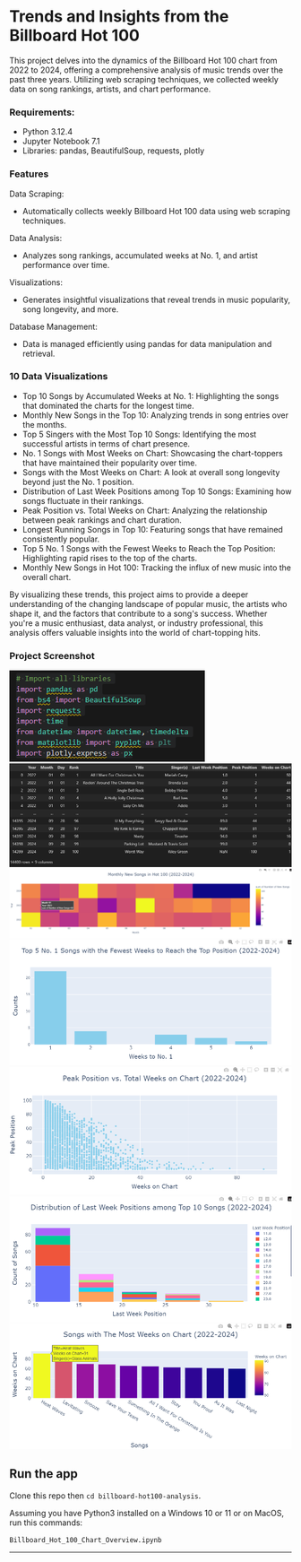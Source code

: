# Trends and Insights from the Billboard Hot 100

This project delves into the dynamics of the Billboard Hot 100 chart from 2022 to 2024, offering a comprehensive analysis of music trends over the past three years. Utilizing web scraping techniques, we collected weekly data on song rankings, artists, and chart performance.

### Requirements:
- Python 3.12.4
- Jupyter Notebook 7.1
- Libraries: pandas, BeautifulSoup, requests, plotly

### Features
Data Scraping:
- Automatically collects weekly Billboard Hot 100 data using web scraping techniques.

Data Analysis:
- Analyzes song rankings, accumulated weeks at No. 1, and artist performance over time.

Visualizations:
- Generates insightful visualizations that reveal trends in music popularity, song longevity, and more.

Database Management:
- Data is managed efficiently using pandas for data manipulation and retrieval.

### 10 Data Visualizations
- Top 10 Songs by Accumulated Weeks at No. 1: Highlighting the songs that dominated the charts for the longest time.
- Monthly New Songs in the Top 10: Analyzing trends in song entries over the months.
- Top 5 Singers with the Most Top 10 Songs: Identifying the most successful artists in terms of chart presence.
- No. 1 Songs with Most Weeks on Chart: Showcasing the chart-toppers that have maintained their popularity over time.
- Songs with the Most Weeks on Chart: A look at overall song longevity beyond just the No. 1 position.
- Distribution of Last Week Positions among Top 10 Songs: Examining how songs fluctuate in their rankings.
- Peak Position vs. Total Weeks on Chart: Analyzing the relationship between peak rankings and chart duration.
- Longest Running Songs in Top 10: Featuring songs that have remained consistently popular.
- Top 5 No. 1 Songs with the Fewest Weeks to Reach the Top Position: Highlighting rapid rises to the top of the charts.
- Monthly New Songs in Hot 100: Tracking the influx of new music into the overall chart.

By visualizing these trends, this project aims to provide a deeper understanding of the changing landscape of popular music, the artists who shape it, and the factors that contribute to a song's success. Whether you're a music enthusiast, data analyst, or industry professional, this analysis offers valuable insights into the world of chart-topping hits.

### Project Screenshot
![Alt text](https://github.com/brianwpiano/billboard-hot100-analysis/blob/main/Screenshot%202024-10-02%20215156.png)
![Alt text](https://github.com/brianwpiano/billboard-hot100-analysis/blob/main/Screenshot%202024-10-02%20220651.png)
![Alt text](https://github.com/brianwpiano/billboard-hot100-analysis/blob/main/Screenshot%202024-10-02%20220435.png)
![Alt text](https://github.com/brianwpiano/billboard-hot100-analysis/blob/main/Screenshot%202024-10-02%20220523.png)
![Alt text](https://github.com/brianwpiano/billboard-hot100-analysis/blob/main/Screenshot%202024-10-02%20220548.png)
![Alt text](https://github.com/brianwpiano/billboard-hot100-analysis/blob/main/Screenshot%202024-10-02%20220601.png)
![Alt text](https://github.com/brianwpiano/billboard-hot100-analysis/blob/main/Screenshot%202024-10-02%20220617.png)

## Run the app

Clone this repo then `cd billboard-hot100-analysis`.

Assuming you have Python3 installed on a Windows 10 or 11 or on MacOS, run this commands:

``` bash
Billboard_Hot_100_Chart_Overview.ipynb
```

---
